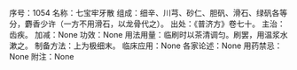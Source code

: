 序号：1054
名称：七宝牢牙散
组成：细辛、川芎、砂仁、胆矾、滑石、绿矾各等分，麝香少许（一方不用滑石，以龙骨代之）。
出处：《普济方》卷七十。
主治：齿疾。
加减：None
功效：None
用法用量：临刷时以茶清调匀。刷罢，用温浆水漱之。
制备方法：上为极细末。
临床应用：None
各家论述：None
用药禁忌：None
附注：None
